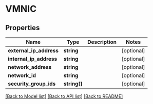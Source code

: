 # VMNIC

## Properties
Name | Type | Description | Notes
------------ | ------------- | ------------- | -------------
**external_ip_address** | **string** |  | [optional] 
**internal_ip_address** | **string** |  | [optional] 
**network_address** | **string** |  | [optional] 
**network_id** | **string** |  | [optional] 
**security_group_ids** | **string[]** |  | [optional] 

[[Back to Model list]](../../README.md#documentation-for-models) [[Back to API list]](../../README.md#documentation-for-api-endpoints) [[Back to README]](../../README.md)

